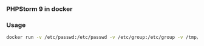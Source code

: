 ### PHPStorm 9 in docker

### Usage

```bash
docker run -v /etc/passwd:/etc/passwd -v /etc/group:/etc/group -v /tmp/.X11-unix:/tmp/.X11-unix -u $(whoami) -v $HOME/PhpStorm:$HOME/PhpStorm -e DISPLAY=$DISPLAY leanlabs/phpstorm
```
